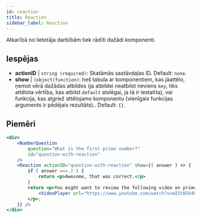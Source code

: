 ```yaml
---
id: reaction 
title: Reaction
sidebar_label: Reaction
---
```


Atkarībā no lietotāja darbībām tiek rādīti dažādi komponenti.

## Iespējas

* __actionID__ | `string (required)`: Skatāmās sastāvdaļas ID. Default: `none`.
* __show__ | `(object|function)`: heš tabula ar komponentiem, kas jāattēlo, ņemot vērā dažādas atbildes (ja atbildei neatbilst neviens `key`, tiks attēlota vērtība, kas atbilst `default` atslēgai, ja tā ir iestatīta), vai funkcija, kas atgriež attēlojamo komponentu (vienīgais funkcijas arguments ir pēdējais rezultāts).. Default: `{}`.


## Piemēri

```jsx live
<div>
	<NumberQuestion
		question="What is the first prime number?"
		id="question-with-reaction"
	/>
	<Reaction actionID="question-with-reaction" show={( answer ) => {
		if ( answer === 2 ) {
			return <p>Awesome, that was correct.</p>
		}
		return <p>You might want to review the following video on prime numbers:
			<VideoPlayer url="https://www.youtube.com/watch?v=mIStB5X4U8M" />
		</p>;
	}} />
</div>
``` 


